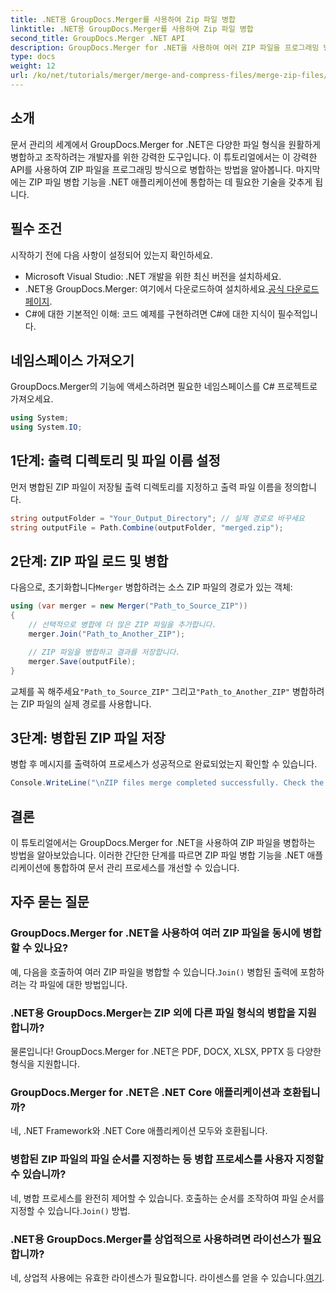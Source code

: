 ```yaml
---
title: .NET용 GroupDocs.Merger를 사용하여 Zip 파일 병합
linktitle: .NET용 GroupDocs.Merger를 사용하여 Zip 파일 병합
second_title: GroupDocs.Merger .NET API
description: GroupDocs.Merger for .NET을 사용하여 여러 ZIP 파일을 프로그래밍 방식으로 병합하는 방법을 알아보세요. 이 단계별 튜토리얼은 전제 조건을 다룹니다.
type: docs
weight: 12
url: /ko/net/tutorials/merger/merge-and-compress-files/merge-zip-files/
---
```

## 소개

문서 관리의 세계에서 GroupDocs.Merger for .NET은 다양한 파일 형식을 원활하게 병합하고 조작하려는 개발자를 위한 강력한 도구입니다. 이 튜토리얼에서는 이 강력한 API를 사용하여 ZIP 파일을 프로그래밍 방식으로 병합하는 방법을 알아봅니다. 마지막에는 ZIP 파일 병합 기능을 .NET 애플리케이션에 통합하는 데 필요한 기술을 갖추게 됩니다.

## 필수 조건

시작하기 전에 다음 사항이 설정되어 있는지 확인하세요.

- Microsoft Visual Studio: .NET 개발을 위한 최신 버전을 설치하세요.
-  .NET용 GroupDocs.Merger: 여기에서 다운로드하여 설치하세요.[공식 다운로드 페이지](https://releases.groupdocs.com/merger/net/).
- C#에 대한 기본적인 이해: 코드 예제를 구현하려면 C#에 대한 지식이 필수적입니다.

## 네임스페이스 가져오기

GroupDocs.Merger의 기능에 액세스하려면 필요한 네임스페이스를 C# 프로젝트로 가져오세요.

```csharp
using System;
using System.IO;
```

## 1단계: 출력 디렉토리 및 파일 이름 설정

먼저 병합된 ZIP 파일이 저장될 출력 디렉토리를 지정하고 출력 파일 이름을 정의합니다.

```csharp
string outputFolder = "Your_Output_Directory"; // 실제 경로로 바꾸세요
string outputFile = Path.Combine(outputFolder, "merged.zip");
```

## 2단계: ZIP 파일 로드 및 병합

 다음으로, 초기화합니다`Merger` 병합하려는 소스 ZIP 파일의 경로가 있는 객체:

```csharp
using (var merger = new Merger("Path_to_Source_ZIP"))
{
    // 선택적으로 병합에 더 많은 ZIP 파일을 추가합니다.
    merger.Join("Path_to_Another_ZIP");

    // ZIP 파일을 병합하고 결과를 저장합니다.
    merger.Save(outputFile);
}
```

 교체를 꼭 해주세요`"Path_to_Source_ZIP"` 그리고`"Path_to_Another_ZIP"` 병합하려는 ZIP 파일의 실제 경로를 사용합니다.

## 3단계: 병합된 ZIP 파일 저장

병합 후 메시지를 출력하여 프로세스가 성공적으로 완료되었는지 확인할 수 있습니다.

```csharp
Console.WriteLine("\nZIP files merge completed successfully. Check the output in {0}", outputFolder);
```

## 결론

이 튜토리얼에서는 GroupDocs.Merger for .NET을 사용하여 ZIP 파일을 병합하는 방법을 알아보았습니다. 이러한 간단한 단계를 따르면 ZIP 파일 병합 기능을 .NET 애플리케이션에 통합하여 문서 관리 프로세스를 개선할 수 있습니다.

## 자주 묻는 질문

### GroupDocs.Merger for .NET을 사용하여 여러 ZIP 파일을 동시에 병합할 수 있나요?

 예, 다음을 호출하여 여러 ZIP 파일을 병합할 수 있습니다.`Join()` 병합된 출력에 포함하려는 각 파일에 대한 방법입니다.

### .NET용 GroupDocs.Merger는 ZIP 외에 다른 파일 형식의 병합을 지원합니까?

물론입니다! GroupDocs.Merger for .NET은 PDF, DOCX, XLSX, PPTX 등 다양한 형식을 지원합니다.

### GroupDocs.Merger for .NET은 .NET Core 애플리케이션과 호환됩니까?

네, .NET Framework와 .NET Core 애플리케이션 모두와 호환됩니다.

### 병합된 ZIP 파일의 파일 순서를 지정하는 등 병합 프로세스를 사용자 지정할 수 있습니까?

 네, 병합 프로세스를 완전히 제어할 수 있습니다. 호출하는 순서를 조작하여 파일 순서를 지정할 수 있습니다.`Join()` 방법.

### .NET용 GroupDocs.Merger를 상업적으로 사용하려면 라이선스가 필요합니까?

 네, 상업적 사용에는 유효한 라이센스가 필요합니다. 라이센스를 얻을 수 있습니다.[여기](https://purchase.groupdocs.com/buy).